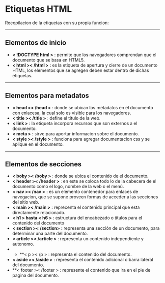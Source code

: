 # Etiquetas HTML
 Recopilacion de la etiquetas con su propia funcion:
 
***
## Elementos de inicio
*  **< !DOCTYPE html >**  :  permite que los navegadores comprendan que el documento que se basa en HTML5.
*  **< html >< /html >** : es la etiqueta de apertura y cierre de un documento HTML, los elementos que se agregen deben estar dentro de dichas etiquetas.

***
## Elementos para metadatos
* **< head >< /head >** : donde se ubican los metadatos en el documento con enlacesa, la cual solo es visible para los navegadores.
* **< title >< /title >** : define el titulo de la web.
* **< link >** : la etiqueta incorpora recursos que son externos a el documento.
* **< meta >** : sirve para aportar informacion sobre el documento.
* **< style >< /style >** : funciona para agregar documentacion css y se aplique en el documento.

***
## Elementos de secciones
* **< boby >< /boby >** : donde se ubica el contenido de el documento.
* **< header >< /header >** : en este se coloca todo lo de la cabecera de el documento como el logo, nombre de la web o el menú.
* **< nav >< /nav >** :  es un elemento contenedor para enlaces de navegacion, que se supone proveen formas de acceder a las secciones del sitio web.
* **< main >< /main >** : reprecenta el contenido principal  que esta directamente relacionado.
* **< h1 > hasta < h6 >** : estructura del encabezado o titulos para el contenido del documento
* **< section >< /section>** : representa una sección de un documento, para determinar una parte del documento.
* **< article >< /article >** : representa un contenido independiente y autonomo.
* * **< p >< /p > : representa el contenido del documento.
* **< aside >< /aside >** : representa el contenido adicional o barra lateral del documento.
* **< footer >< /footer > : represente el contenido que ira en el pie de pagina del documento.
















